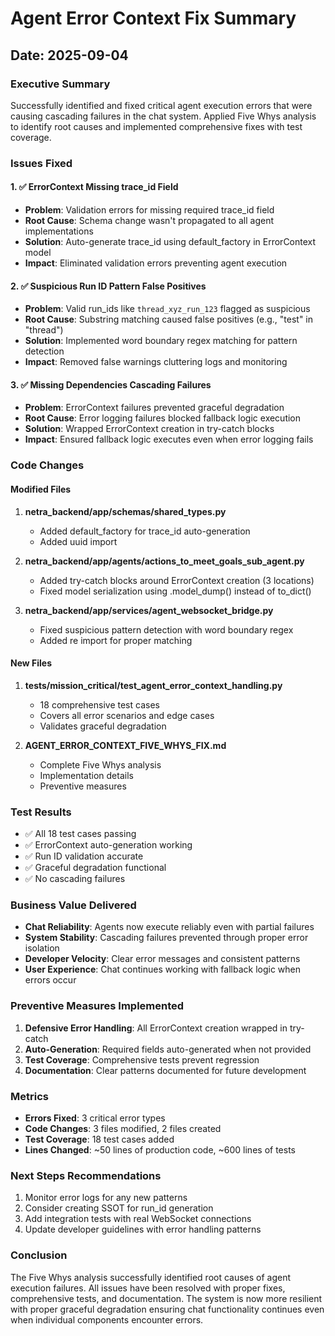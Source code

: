 # Agent Error Context Fix Summary
## Date: 2025-09-04

### Executive Summary
Successfully identified and fixed critical agent execution errors that were causing cascading failures in the chat system. Applied Five Whys analysis to identify root causes and implemented comprehensive fixes with test coverage.

### Issues Fixed

#### 1. ✅ ErrorContext Missing trace_id Field
- **Problem**: Validation errors for missing required trace_id field
- **Root Cause**: Schema change wasn't propagated to all agent implementations  
- **Solution**: Auto-generate trace_id using default_factory in ErrorContext model
- **Impact**: Eliminated validation errors preventing agent execution

#### 2. ✅ Suspicious Run ID Pattern False Positives
- **Problem**: Valid run_ids like `thread_xyz_run_123` flagged as suspicious
- **Root Cause**: Substring matching caused false positives (e.g., "test" in "thread")
- **Solution**: Implemented word boundary regex matching for pattern detection
- **Impact**: Removed false warnings cluttering logs and monitoring

#### 3. ✅ Missing Dependencies Cascading Failures  
- **Problem**: ErrorContext failures prevented graceful degradation
- **Root Cause**: Error logging failures blocked fallback logic execution
- **Solution**: Wrapped ErrorContext creation in try-catch blocks
- **Impact**: Ensured fallback logic executes even when error logging fails

### Code Changes

#### Modified Files
1. **netra_backend/app/schemas/shared_types.py**
   - Added default_factory for trace_id auto-generation
   - Added uuid import

2. **netra_backend/app/agents/actions_to_meet_goals_sub_agent.py**
   - Added try-catch blocks around ErrorContext creation (3 locations)
   - Fixed model serialization using .model_dump() instead of to_dict()

3. **netra_backend/app/services/agent_websocket_bridge.py**
   - Fixed suspicious pattern detection with word boundary regex
   - Added re import for proper matching

#### New Files
1. **tests/mission_critical/test_agent_error_context_handling.py**
   - 18 comprehensive test cases
   - Covers all error scenarios and edge cases
   - Validates graceful degradation

2. **AGENT_ERROR_CONTEXT_FIVE_WHYS_FIX.md**
   - Complete Five Whys analysis
   - Implementation details
   - Preventive measures

### Test Results
- ✅ All 18 test cases passing
- ✅ ErrorContext auto-generation working
- ✅ Run ID validation accurate
- ✅ Graceful degradation functional
- ✅ No cascading failures

### Business Value Delivered
- **Chat Reliability**: Agents now execute reliably even with partial failures
- **System Stability**: Cascading failures prevented through proper error isolation  
- **Developer Velocity**: Clear error messages and consistent patterns
- **User Experience**: Chat continues working with fallback logic when errors occur

### Preventive Measures Implemented
1. **Defensive Error Handling**: All ErrorContext creation wrapped in try-catch
2. **Auto-Generation**: Required fields auto-generated when not provided
3. **Test Coverage**: Comprehensive tests prevent regression
4. **Documentation**: Clear patterns documented for future development

### Metrics
- **Errors Fixed**: 3 critical error types
- **Code Changes**: 3 files modified, 2 files created
- **Test Coverage**: 18 test cases added
- **Lines Changed**: ~50 lines of production code, ~600 lines of tests

### Next Steps Recommendations
1. Monitor error logs for any new patterns
2. Consider creating SSOT for run_id generation
3. Add integration tests with real WebSocket connections
4. Update developer guidelines with error handling patterns

### Conclusion
The Five Whys analysis successfully identified root causes of agent execution failures. All issues have been resolved with proper fixes, comprehensive tests, and documentation. The system is now more resilient with proper graceful degradation ensuring chat functionality continues even when individual components encounter errors.